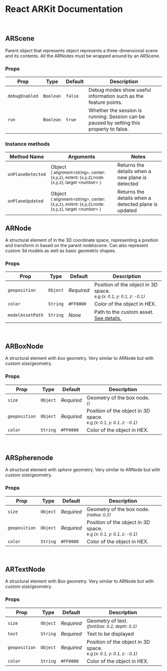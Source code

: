 # React ARKit Documentation

<br>

## ARScene

Parent object that represents object represents a three-dimensional scene and its contents. All the ARNodes must be wrapped around by an ARScene.

### Props

| Prop | Type | Default | Description |
|---|---|---|---|
| `debugEnabled` | `Boolean` | `false` | Debug modes show useful information such as the feature points.
| `run` | `Boolean` | `true` | Whether the session is running. Session can be paused by setting this property to false.


### Instance methods

| Method Name | Arguments | Notes
|---|---|---|
|`onPlaneDetected`| Object <br> <small>{ alignment\<string\>, center:{x,y,z}, extent: {x,y,z},node:{x,y,z}, target \<number\> } | Returns the details when a new plane is detected |
|`onPlaneUpdated`| Object <br> <small>{ alignment\<string\>, center:{x,y,z}, extent: {x,y,z},node:{x,y,z}, target \<number\> } | Returns the details when a detected plane is updated|


## ARNode

A structural element of in the 3D coordinate space, representing a position and transform in based on the parent node\scene. Can also represent custom 3d models as well as basic geometric shapes. 

### Props

| Prop | Type | Default | Description |
|---|---|---|---|
| `geoposition` | `Object` | _Required_ | Position of the object in 3D space. <br><small>e.g _{x: 0.1, y: 0.1, z: -0.1}_</small>
| `color` | `String` | `#FF0000` | Color of the object in HEX.
| `modelAssetPath` | `String` | _None_ | Path to the custom asset. [See details.](SETUP.md#adding-custom-models)


<br>

## ARBoxNode

A structural element with *box* geometry. Very similar to ARNode but with custom size/geometry.

### Props

| Prop | Type | Default | Description |
|---|---|---|---|
| `size` | `Object` | _Required_ | Geometry of the box node. <br><small>_{}_</small>
| `geoposition` | `Object` | _Required_ | Position of the object in 3D space. <br><small>e.g _{x: 0.1, y: 0.1, z: -0.1}_</small>
| `color` | `String` | `#FF0000` | Color of the object in HEX.

<br>

## ARSpherenode

A structural element with *sphere* geometry. Very similar to ARNode but with custom size/geometry.

### Props

| Prop | Type | Default | Description |
|---|---|---|---|
| `size` | `Object` | _Required_ | Geometry of the box node. <br><small> _{radius: 0.2}_ </small>
| `geoposition` | `Object` | _Required_ | Position of the object in 3D space. <br><small>e.g _{x: 0.1, y: 0.1, z: -0.1}_</small>
| `color` | `String` | `#FF0000` | Color of the object in HEX.


<br>

## ARTextNode

A structural element with Box geometry. Very similar to ARNode but with custom size/geometry.

### Props

| Prop | Type | Default | Description |
|---|---|---|---|
| `size` | `Object` | _Required_ | Geometry of text. <br><small> _{fontSize: 0.2, depth: 0.2}_ </small>
| `text` | `String` | _Required_ | Text to be displayed
| `geoposition` | `Object` | _Required_ | Position of the object in 3D space. <br><small>e.g _{x: 0.1, y: 0.1, z: -0.1}_</small>
| `color` | `String` | `#FF0000` | Color of the object in HEX.


